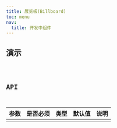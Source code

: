 ```yaml
---
title: 展览板(Billboard)
toc: menu
nav:
  title: 开发中组件
---
```


## 演示

<code src="@/components/developing/billboard/demo/demo.tsx" />

## API

| 参数 | 是否必须 | 类型 | 默认值 | 说明 |
| :--- | :------- | :--- | :----- | :--- |
|      |          |      |        |      |
